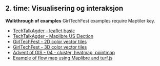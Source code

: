 ## 2. time: Visualisering og interaksjon
**Walkthrough of examples**
GirlTechFest examples require Maptiler key.

* [TechTalkAgder - leaflet basic](./TechTalkAgder/leaflet.html)
* [TechTalkAgder - Maplibre US Election](./TechTalkAgder/us_election.html)
* [GirlTechFest - 2D color vector tiles](./girltechfest_demo/demo.html)
* [GirlTechFest - 3D color vector tiles](./girltechfest_demo/demo3d.html)
* [Advent of GIS - 04 - cluster, heatmap, pointmap](./AoG_04)
* [Example of flow map using Maplibre and turf.js](./flowmaps_example.html)